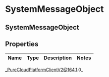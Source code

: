 # SystemMessageObject

## SystemMessageObject

## Properties

|Name | Type | Description | Notes|
|------------ | ------------- | ------------- | -------------|



_PureCloudPlatformClientV2@164.1.0_
